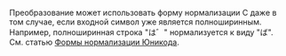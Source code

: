 Преобразование может использовать форму нормализации C даже в том случае, если входной символ уже является полноширинным. Например, полноширинная строка "は゛" нормализуется к виду "ば". См. статью [Формы нормализации Юникода](http://unicode.org/reports/tr15).